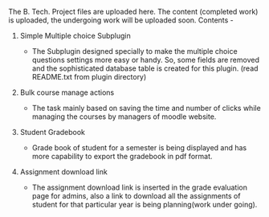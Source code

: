 The B. Tech. Project files are uploaded here.
The content (completed work) is uploaded, the undergoing work will be uploaded soon.
Contents - 
1. Simple Multiple choice Subplugin
   - The Subplugin designed specially to make the multiple choice questions settings more easy or handy. So, some fields are removed and the sophisticated database table is created for this plugin. (read README.txt from plugin directory)

2. Bulk course manage actions
   - The task mainly based on saving the time and number of clicks while managing the courses by managers of moodle website.

3. Student Gradebook
   - Grade book of student for a semester is being displayed and has more capability to export the gradebook in pdf format.

4. Assignment download link
   - The assignment download link is inserted in the grade evaluation page for admins, also a link to download all the assignments of student for that particular year is being planning(work under going).